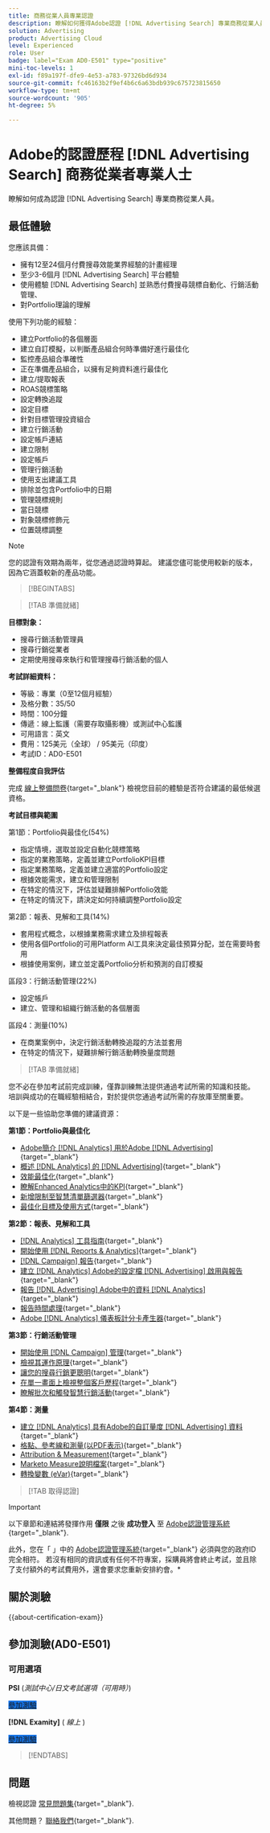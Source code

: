 ```yaml
---
title: 商務從業人員專業認證
description: 瞭解如何獲得Adobe認證 [!DNL Advertising Search] 專業商務從業人員。
solution: Advertising
product: Advertising Cloud
level: Experienced
role: User
badge: label="Exam AD0-E501" type="positive"
mini-toc-levels: 1
exl-id: f89a197f-dfe9-4e53-a783-97326bd6d934
source-git-commit: fc46163b2f9ef4b6c6a63bdb939c675723815650
workflow-type: tm+mt
source-wordcount: '905'
ht-degree: 5%

---
```


# Adobe的認證歷程 [!DNL Advertising Search] 商務從業者專業人士

瞭解如何成為認證 [!DNL Advertising Search] 專業商務從業人員。

## 最低體驗

您應該具備：

* 擁有12至24個月付費搜尋效能業界經驗的計畫經理
* 至少3-6個月 [!DNL Advertising Search] 平台體驗
* 使用體驗 [!DNL Advertising Search] 並熟悉付費搜尋競標自動化、行銷活動管理、
* 對Portfolio理論的理解

使用下列功能的經驗：

* 建立Portfolio的各個層面
* 建立自訂模擬，以判斷產品組合何時準備好進行最佳化
* 監控產品組合準確性
* 正在準備產品組合，以擁有足夠資料進行最佳化
* 建立/提取報表
* ROAS競標策略
* 設定轉換追蹤
* 設定目標
* 針對目標管理投資組合
* 建立行銷活動
* 設定帳戶連結
* 建立限制
* 設定帳戶
* 管理行銷活動
* 使用支出建議工具
* 排除並包含Portfolio中的日期
* 管理競標規則
* 當日競標
* 對象競標修飾元
* 位置競標調整

>[!NOTE]
>
>您的認證有效期為兩年，從您通過認證時算起。 建議您儘可能使用較新的版本，因為它涵蓋較新的產品功能。

>[!BEGINTABS]

>[!TAB 準備就緒]

**目標對象：**

* 搜尋行銷活動管理員
* 搜尋行銷從業者
* 定期使用搜尋來執行和管理搜尋行銷活動的個人

**考試詳細資料：**

* 等級：專業（0至12個月經驗）
* 及格分數：35/50
* 時間：100分鐘
* 傳遞：線上監護（需要存取攝影機）或測試中心監護
* 可用語言：英文
* 費用：125美元（全球） / 95美元（印度）
* 考試ID：AD0-E501

**整備程度自我評估**

完成 [線上整備問卷](https://scorpion.caveon.com/launchpad/ad-q-e407-readiness-questionnaire-for-adobe-target-architect-master-exam-copy-2yfz3t/ad-q-e501-readiness-questionnaire-for-adobe-advertising-cloud-search-business-practitioner-professional-exam){target="_blank"} 檢視您目前的體驗是否符合建議的最低候選資格。

**考試目標與範圍**

第1節：Portfolio與最佳化(54%)

* 指定情境，選取並設定自動化競標策略
* 指定的業務策略，定義並建立PortfolioKPI目標
* 指定業務策略，定義並建立適當的Portfolio設定
* 根據效能需求，建立和管理限制
* 在特定的情況下，評估並疑難排解Portfolio效能
* 在特定的情況下，請決定如何持續調整Portfolio設定

第2節：報表、見解和工具(14%)

* 套用程式概念，以根據業務需求建立及排程報表
* 使用各個Portfolio的可用Platform AI工具來決定最佳預算分配，並在需要時套用
* 根據使用案例，建立並定義Portfolio分析和預測的自訂模擬

區段3：行銷活動管理(22%)

* 設定帳戶
* 建立、管理和組織行銷活動的各個層面

區段4：測量(10%)

* 在商業案例中，決定行銷活動轉換追蹤的方法並套用
* 在特定的情況下，疑難排解行銷活動轉換量度問題

>[!TAB 準備就緒]

您不必在參加考試前完成訓練，僅靠訓練無法提供通過考試所需的知識和技能。 培訓與成功的在職經驗相結合，對於提供您通過考試所需的存放庫至關重要。

以下是一些協助您準備的建議資源：

**第1節：Portfolio與最佳化**

* [Adobe簡介 [!DNL Analytics] 用於Adobe [!DNL Advertising]](https://experienceleague.adobe.com/docs/advertising-cloud-learn/tutorials/analytics/intro-a4adc.html){target="_blank"}
* [概述 [!DNL Analytics] 的 [!DNL Advertising]](https://experienceleague.adobe.com/docs/advertising-cloud/integrations/analytics/overview.html){target="_blank"}
* [效能最佳化](https://business.adobe.com/in/products/advertising/performance-optimization.html){target="_blank"}
* [瞭解Enhanced Analytics中的KPI](https://experienceleague.adobe.com/docs/workfront-learn/tutorials-workfront/reporting/enhanced-analytics/10-kpis-overview.html){target="_blank"}
* [新增限制至智慧清單篩選器](https://experienceleague.adobe.com/docs/marketo/using/product-docs/core-marketo-concepts/smart-lists-and-static-lists/using-smart-lists/add-a-constraint-to-a-smart-list-filter.html){target="_blank"}
* [最佳化目標及使用方式](https://experienceleague.adobe.com/docs/advertising-cloud/dsp/optimization/optimization-goals.html){target="_blank"}

**第2節：報表、見解和工具**

* [[!DNL Analytics] 工具指南](https://experienceleague.adobe.com/docs/analytics/analyze/home.html){target="_blank"}
* [開始使用 [!DNL Reports & Analytics]](https://experienceleague.adobe.com/docs/analytics/analyze/reports-analytics/getting-started.html){target="_blank"}
* [[!DNL Campaign] 報告](https://business.adobe.com/in/products/campaign/campaign-reporting.html){target="_blank"}
* [建立 [!DNL Analytics] Adobe的設定檔 [!DNL Advertising] 啟用與報告](https://experienceleague.adobe.com/docs/advertising-cloud-learn/tutorials/analytics/analytics-profiles-a4adc.html){target="_blank"}
* [報告 [!DNL Advertising] Adobe中的資料 [!DNL Analytics]](https://experienceleague.adobe.com/docs/analytics/integration/advertising-analytics/advertising-analytics-workflow/aa-report-ad-data-an.html){target="_blank"}
* [報告時間處理](https://experienceleague.adobe.com/docs/analytics/components/virtual-report-suites/vrs-report-time-processing.html?lang=zh-Hant){target="_blank"}
* [Adobe [!DNL Analytics] 儀表板計分卡產生器](https://experienceleague.adobe.com/docs/analytics-learn/tutorials/additional-tools/analytics-dashboards/adobe-analytics-dashboards-scorecard-builder.html?lang=zh-Hant){target="_blank"}

**第3節：行銷活動管理**

* [開始使用 [!DNL Campaign] 管理](https://experienceleague.adobe.com/docs/campaign-standard/using/administrating/get-started-campaign-administration.html){target="_blank"}
* [檢視其運作原理](https://business.adobe.com/in/products/campaign/campaign-management.html){target="_blank"}
* [讓您的搜尋行銷更聰明](https://www.adobe.com/content/dam/www/us/en/avstg/search-marketing-management/pdfs/Adobe_Advertising_Cloud_Search_Marketing_Tips_and_Tricks_Sheet.pdf){target="_blank"}
* [在單一畫面上檢視整個客戶歷程](https://business.adobe.com/in/products/campaign/adobe-campaign.html){target="_blank"}
* [瞭解批次和觸發智慧行銷活動](https://experienceleague.adobe.com/docs/marketo/using/product-docs/core-marketo-concepts/smart-campaigns/creating-a-smart-campaign/understanding-batch-and-trigger-smart-campaigns.html){target="_blank"}

**第4節：測量**

* [建立 [!DNL Analytics] 具有Adobe的自訂量度 [!DNL Advertising] 資料](https://experienceleague.adobe.com/docs/advertising-cloud-learn/tutorials/analytics/analytics-custom-metrics-a4adc.html){target="_blank"}
* [格點、參考線和測量(以PDF表示)](https://helpx.adobe.com/in/acrobat/using/grids-guides-measurements-pdfs.html){target="_blank"}
* [Attribution &amp; Measurement](https://business.adobe.com/in/products/advertising/attribution-measurement.html){target="_blank"}
* [Marketo Measure說明檔案](https://experienceleague.adobe.com/docs/marketo-measure/using/home.html){target="_blank"}
* [轉換變數 (eVar)](https://experienceleague.adobe.com/docs/analytics/admin/admin-tools/manage-report-suites/edit-report-suite/conversion-variables/conversion-var-admin.html){target="_blank"}

>[!TAB 取得認證]

>[!IMPORTANT]
>
>以下章節和連結將發揮作用 **僅限**  之後 **成功登入** 至 [Adobe認證管理系統](https://www.certmetrics.com/adobe){target="_blank"}.
>
>此外，您在「 」中的 [Adobe認證管理系統](https://www.certmetrics.com/adobe){target="_blank"} 必須與您的政府ID完全相符。 若沒有相同的資訊或有任何不符專案，採購員將會終止考試，並且除了支付額外的考試費用外，還會要求您重新安排約會。*


## 關於測驗

{{about-certification-exam}}

## 參加測驗(AD0-E501)

### 可用選項

**PSI** (*測試中心/日文考試選項（可用時）*)

<a href="https://www.certmetrics.com/adobe/candidate/psi_sso_adobe.aspx?redir=yes&amp;ec=AD0-E501" target="_blank" class="spectrum-Button spectrum-Button--fill spectrum-Button--accent spectrum-Button--sizeM is-margin-bottom-big-big at-element-click-tracking" style="background-color:#1473E6">

<span class="spectrum-Button-label has-no-wrap">
   參加測驗
</span>
</a>

**[!DNL Examity]** ( *線上* )

<a href="https://www.certmetrics.com/adobe/candidate/examity_sso.aspx?eid=AD0-E501" target="_blank" class="spectrum-Button spectrum-Button--fill spectrum-Button--accent spectrum-Button--sizeM is-margin-bottom-big-big at-element-click-tracking" style="background-color:#1473E6">

<span class="spectrum-Button-label has-no-wrap">
   參加測驗
</span>
</a>

>[!ENDTABS]

## 問題

檢視認證 [常見問題集](https://experienceleague.adobe.com/docs/certification/certification/faq.html){target="_blank"}.

其他問題？ [聯絡我們](mailto:certif@adobe.com){target="_blank"}.
